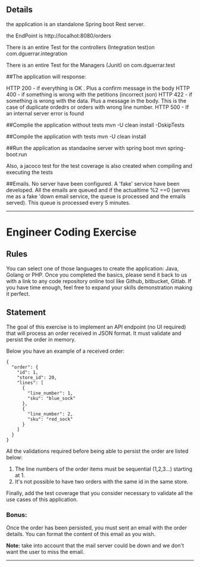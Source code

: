 ## Details

the application is an standalone Spring boot Rest server.

the EndPoint is http://localhot:8080/orders

There is an entire Test for the controllers  (Integration test)on 
com.dguerrar.integration

There is an entire Test for the Managers (Junit) on
com.dguerrar.test

##The application will response:

HTTP 200 - if everything is OK . Plus a confirm message in the body
HTTP 400 - if something is wrong with the petitions (incorrect json)
HTTP 422 - if something is wrong with the data. Plus a message in the body. This is the case of duplicate ordedrs or orders with wrong line number.
HTTP 500 - If an internal server error is found 


##Complie the application without tests
mvn -U clean install -DskipTests

##Compile the application with tests
mvn -U clean install

##Run the application as standaolne server with spring boot
mvn spring-boot:run

Also, a jacoco test for the test coverage is also created when compiling and executing the tests

##Emails.
No server have been configured. A 'fake' service have been developed. All the emails are queued and if the actualtime %2 ==0 (serves me as a fake 'down email service, the queue is processed and the emails served).
This queue is processed every 5 minutes.

_______________________________________________________________________________________________


# Engineer Coding Exercise

## Rules

You can select one of those languages to create the application: Java, Golang or PHP.
Once you completed the basics, please send it back to us with a link to any code repository online tool like Github, bitbucket, Gitlab.
If you have time enough, feel free to expand your skills demonstration making it perfect.

## Statement

The goal of this exercise is to implement an API endpoint (no UI required) that will process an order received in JSON format. It must validate and persist the order in memory.

Below you have an example of a received order:

```
{
  "order": {
    "id": 1,
    "store_id": 20,
    "lines": [
      {
        "line_number": 1,
        "sku": "blue_sock"
      },
      {
        "line_number": 2,
        "sku": "red_sock"
      }
    ]
  }
}
```

All the validations required before being able to persist the order are listed below:

1. The line numbers of the order items must be sequential (1,2,3...) starting at 1.
2. It's not possible to have two orders with the same id in the same store.

Finally, add the test coverage that you consider necessary to validate all the use cases of this application.

### Bonus:

Once the order has been persisted, you must sent an email with the order details. You can format the content of this email as you wish.

**Note:** take into account that the mail server could be down and we don't want the user to miss the email.

__________________________________________________________________________



